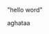 "hello word"
</h1>aghataa</h1>
<!DOCTYPE html>
<head >
  <meta charset=UTF-8>
  <meta hhtp-equiv="X-UA-compatib>
  <meta name="viewport" content=
    
</head>

